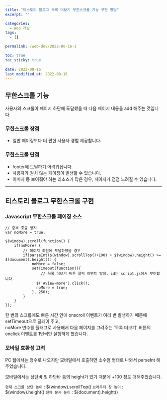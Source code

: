```yaml
---
title: "티스토리 블로그 목록 더보기 무한스크롤 기능 구현 방법"
excerpt: ""

categories:
  - Web 개발
tags:
  - []

permalink: /web-dev/2022-08-16-1

toc: true
toc_sticky: true
 
date: 2022-08-16
last_modified_at: 2022-08-16
---
```


## 무한스크롤 기능

사용자의 스크롤이 페이지 하단에 도달했을 때 다음 페이지 내용을 add 해주는 것입니다.

### 무한스크롤 장점
- 일반 페이징보다 더 편한 사용자 경험 제공합니다.

### 무한스크롤 단점
- footer에 도달하기 어려워집니다.
- 사용자가 원치 않는 페이징이 발생할 수 있습니다.
- 이미지 등 보여줘야 하는 리소스가 많은 경우, 페이지가 점점 느려질 수 있습니다.

---

## 티스토리 블로그 무한스크롤 구현

### Javascript 무한스크롤 페이징 소스
```
// 중복 호출 방지
var noMore = true;

$(window).scroll(function() {
    if(noMore) {
        // 페이지 하단에 도달하였을 경우
        if(parseInt($(window).scrollTop()+100) + $(window).height() >= $(document).height()) {
            noMore = false;
            setTimeout(function(){
            	// 목록 더보기 버튼 클릭 이벤트 발생. id는 script.js에서 부여합니다.
              $('#view-more').click();
              noMore = true;
            }, 250);
        }
    }
});
```
한 번의 스크롤에도 빠른 시간 안에 onscroll 이벤트가 여러 번 발생하기 때문에 setTimeout으로 딜레이 주고,  
noMore 변수를 플래그로 사용해서 다음 페이지를 그려주는 '목록 더보기' 버튼의 onclick 이벤트를 1번씩만 실행하게 했습니다.

### 모바일 호환성 고려
PC 웹에서는 정수로 나오지만 모바일에서 호출하면 소수점 형태로 나와서 parseInt 해주었습니다.

모바일에서는 상단바 및 하단바 등의 height가 있기 때문에 +100 정도 더해주었습니다.

`현재 스크롤 상단 높이` : $(window).scrollTop()
`브라우저 창 높이` : $(window).height()
`전체 문서 높이` : $(document).height()
